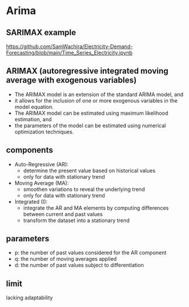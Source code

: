 # Arima

## SARIMAX example 
https://github.com/SamWachira/Electricity-Demand-Forecasting/blob/main/Time_Series_Electricity.ipynb

## ARIMAX (autoregressive integrated moving average with exogenous variables) 
- The ARIMAX model is an extension of the standard ARIMA model, and 
- it allows for the inclusion of one or more exogenous variables in the model equation. 
- The ARIMAX model can be estimated using maximum likelihood estimation, and 
- the parameters of the model can be estimated using numerical optimization techniques.

## components
- Auto-Regressive (AR):
  - determine the present value based on historical values
  - only for data with stationary trend
- Moving Average (MA):
  - smoothen variations to reveal the underlying trend
  - only for data with stationary trend
- Integrated (I):
  - integrate the AR and MA elements by computing differences between current and past values
  - transform the dataset into a stationary trend
 
## parameters
- p: the number of past values considered for the AR component
- q: the number of moving averages applied
- d: the number of past values subject to differentiation

## limit
lacking adaptability
